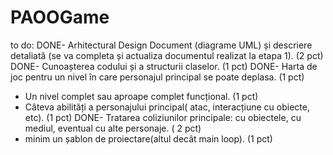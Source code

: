 # PAOOGame
to do:
DONE- Arhitectural Design Document (diagrame UML) și descriere detaliată (se va completa și actualiza documentul realizat la etapa 1). (2 pct) 
DONE- Cunoașterea codului și a structurii claselor. (1 pct) 
DONE- Harta de joc pentru un nivel în care personajul principal se poate deplasa. (1 pct) 
- Un nivel complet sau aproape complet funcțional. (1 pct) 
- Câteva abilități a personajului principal( atac, interacțiune cu obiecte, etc). (1 pct) 
DONE- Tratarea coliziunilor principale: cu obiectele, cu mediul, eventual cu alte personaje. ( 2 pct) 
- minim un șablon de proiectare(altul decât main loop). (1 pct) 


